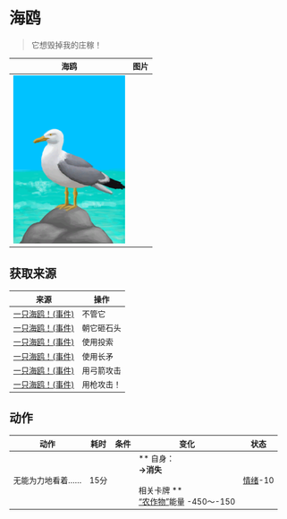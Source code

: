 # 海鸥  
> 它想毁掉我的庄稼！  
  
  海鸥  |   图片   
 ----  |  ----:   
   |  <img decoding="async" src="Sprite/Seagull.png" href="a.md" style="max-width:300px;max-height:300px;">   
  
## 获取来源  
来源  |  操作  
----  |  ----  
[一只海鸥！(事件)](Event_SeagullRaidCrop.md)  |  不管它  
[一只海鸥！(事件)](Event_SeagullRaidCrop.md)  |  朝它砸石头  
[一只海鸥！(事件)](Event_SeagullRaidCrop.md)  |  使用投索  
[一只海鸥！(事件)](Event_SeagullRaidCrop.md)  |  使用长矛  
[一只海鸥！(事件)](Event_SeagullRaidCrop.md)  |  用弓箭攻击  
[一只海鸥！(事件)](Event_SeagullRaidCrop.md)  |  用枪攻击！  
## 动作  
动作  |  耗时  |  条件  |  变化  |  状态  
----  |  ----  |  ----  |  ----  |  ----  
无能为力地看着……<br>  |  15分  |    |  ** 自身：**<br>→消失<br><br>** 相关卡牌 **<br>[“农作物”](tag_Crop.md)能量  -450～-150  |  [情绪](Morale.md)-10  


<script>document.title="海鸥 - 卡牌生存百科 Card Survival Wiki";</script>
